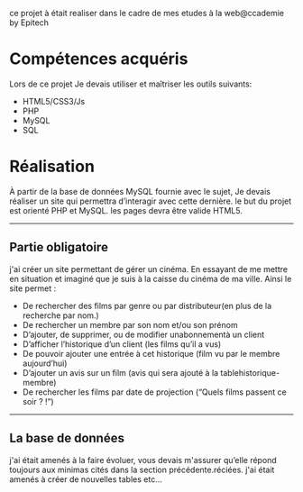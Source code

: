 ce projet à était realiser dans le cadre de mes etudes à la web@ccademie by Epitech
# Compétences acquéris
Lors de ce projet Je devais utiliser et maîtriser les outils suivants:
  * HTML5/CSS3/Js
  * PHP
  * MySQL
  * SQL
  
# Réalisation

À partir de la base de données MySQL fournie avec le sujet, Je devais  réaliser un site qui permettra d’interagir avec cette dernière. le but du projet est orienté PHP et MySQL. les pages devra être valide HTML5.

----------------

## Partie obligatoire
      
j'ai créer un site permettant de gérer un cinéma. En essayant de me mettre en situation et imaginé  que je suis à la caisse du cinéma de ma ville. Ainsi le site  permet :

   * De rechercher des films par genre ou par distributeur(en plus de la recherche par nom.)
   * De rechercher un membre par son nom et/ou son prénom
   * D’ajouter, de supprimer, ou de modifier unabonnementà un client
   * D’afficher l’historique d’un client (les films qu’il a vus)
   * De pouvoir ajouter une entrée à cet historique (film vu par le membre aujourd’hui)
   * D’ajouter un avis sur un film (avis qui sera ajouté à la tablehistorique-membre)
   * De rechercher les films par date de projection (“Quels films passent ce soir ? !”)
    
----------------

## La base de données
j'ai était amenés à la faire évoluer, vous devais m'assurer qu’elle répond toujours aux minimas cités dans la section précédente.réciées. j'ai était  amenés à créer de nouvelles tables etc...
